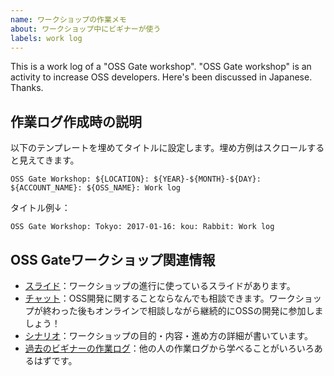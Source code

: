 ```yaml
---
name: ワークショップの作業メモ
about: ワークショップ中にビギナーが使う
labels: work log
---
```


This is a work log of a "OSS Gate workshop".
"OSS Gate workshop" is an activity to increase OSS developers.
Here's been discussed in Japanese. Thanks.

## 作業ログ作成時の説明

以下のテンプレートを埋めてタイトルに設定します。埋め方例はスクロールすると見えてきます。

    OSS Gate Workshop: ${LOCATION}: ${YEAR}-${MONTH}-${DAY}: ${ACCOUNT_NAME}: ${OSS_NAME}: Work log

タイトル例↓：

    OSS Gate Workshop: Tokyo: 2017-01-16: kou: Rabbit: Work log

## OSS Gateワークショップ関連情報

  * [スライド](https://slide.rabbit-shocker.org/authors/oss-gate/)：ワークショップの進行に使っているスライドがあります。
  * [チャット](https://gitter.im/oss-gate/devel)：OSS開発に関することならなんでも相談できます。ワークショップが終わった後もオンラインで相談しながら継続的にOSSの開発に参加しましょう！
  * [シナリオ](https://github.com/oss-gate/workshop/blob/master/tutorial/scenario.md)：ワークショップの目的・内容・進め方の詳細が書いています。
  * [過去のビギナーの作業ログ](https://github.com/oss-gate/workshop/issues?q=is%3Aissue+is%3Aclosed+"OSS+Gate+Workshop"+in%3Atitle)：他の人の作業ログから学べることがいろいろあるはずです。
